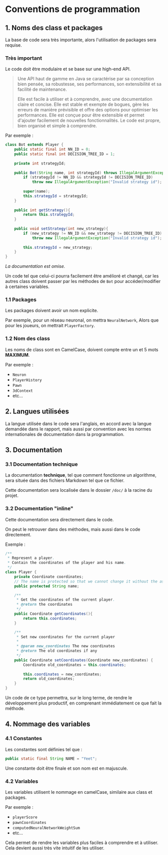 # Conventions de programmation

## 1. Noms des class et packages

La base de code sera très importante, alors l'utilisation de packages sera requise.

### Très important

Le code doit être modulaire et se base sur une high-end API.

> Une API haut de gamme en Java se caractérise par sa conception bien pensée, sa robustesse, ses performances, son extensibilité et sa facilité de maintenance.
> 
> Elle est facile à utiliser et à comprendre, avec une documentation claire et concise. Elle est stable et exempte de bogues, gère les erreurs de manière prévisible et offre des options pour optimiser les performances. Elle est conçue pour être extensible et permet d'ajouter facilement de nouvelles fonctionnalités. Le code est propre, bien organisé et simple à comprendre.

Par exemple :

```java
class Bot extends Player {
    public static final int NN_ID = 0;
    public static final int DECISION_TREE_ID = 1;
    
    private int strategyId;
    
    public Bot(String name, int strategyId) throws IllegalArgumentException {
        if (strategyId != NN_ID && strategyId != DECISION_TREE_ID)
            throw new IllegalArgumentException("Invalid strategy id");
        
        super(name);
        this.strategyId = strategyId;
    }
    
    public int getStrategy(){
        return this.strategyId;
    }
    
    public void setStrategy(int new_strategy){
        if (new_strategy != NN_ID && new_strategy != DECISION_TREE_ID)
            throw new IllegalArgumentException("Invalid strategy id");
        
        this.strategyId = new_strategy;
    }
}
```
*La documentation est omise.*

Un code tel que celui-ci pourra facilement être amélioré et changé, car les autres class doivent passer par les méthodes de `Bot` pour accéder/modifier à certaines variables.

### 1.1 Packages

Les packages doivent avoir un nom explicite.

Par exemple, pour un réseau neuronal, on mettra `NeuralNetwork`,
Alors que pour les joueurs, on mettrait `PlayerFactory`. 

### 1.2 Nom des class

Les noms de class sont en CamelCase, doivent compte entre un et 5 mots **MAXIMUM**.

Par exemple :
- `Neuron`
- `PlayerHistory`
- `Pawn`
- `3dContext`
- etc...

## 2. Langues utilisées

La langue utilisée dans le code sera l'anglais, en accord avec la langue demandée dans le rapport, mais aussi par convention avec les normes internationales de documentation dans la programmation.

## 3. Documentation

### 3.1 Documentation technique

La documentation **technique**, tel que comment fonctionne un algorithme, sera située dans des fichiers Markdown tel que ce fichier.

Cette documentation sera localisée dans le dossier `/doc/` à la racine du projet.

### 3.2 Documentation "inline"

Cette documentation sera directement dans le code.

On peut le retrouver dans des méthodes, mais aussi dans le code directement.

Exemple :
```java
/**
 * Represent a player.
 * Contain the coordinates of the player and his name.
 */
class Player {
    private Coordinate coordinates;
    // The name is protected so that we cannot change it without the associated method
    public protected String name;

    /**
     * Get the coordinates of the current player.
     * @return the coordinates
     */
    public Coordinate getCoordinates(){
        return this.coordinates;
    }

    /**
     * Set new coordinates for the current player
     * 
     * @param new_coordinates The new coordinates
     * @return The old coordinates if any
     */
    public Coordinate setCoordinates(Coordinate new_coordinates) {
        Coordinate old_coordinates = this.coordinates;
        
        this.coordinates = new_coordinates;
        return old_coordinates;
    }
}
```

Un code de ce type permettra, sur le long terme, de rendre le développement plus productif, en comprenant immédiatement ce que fait la méthode.



## 4. Nommage des variables

### 4.1 Constantes

Les constantes sont définies tel que :
```java
public static final String NAME = "Yeet";
```

Une constante doit être finale et son nom est en majuscule.

### 4.2 Variables 

Les variables utilisent le nommage en camelCase, similaire aux class et packages.

Par exemple :
- `playerScore`
- `pawnCoordinates`
- `computedNeuralNetworkWeightSum`
- etc...

Cela permet de rendre les variables plus faciles à comprendre et à utiliser. Cela devient aussi très vite intuitif de les utiliser.